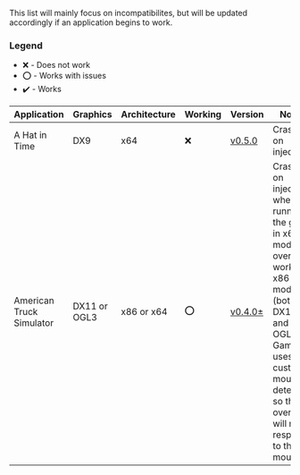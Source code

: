This list will mainly focus on incompatibilites, but will be updated accordingly if an application begins to work.

### Legend
- :x: - Does not work
- :o: - Works with issues
- :heavy_check_mark: - Works

| Application | Graphics | Architecture | Working | Version | Notes |
|---|---|---|---|---|---|
| A Hat in Time | DX9 | x64 | :x: | [v0.5.0][v0.5.0] | Crashes on injection.
| American Truck Simulator | DX11 or OGL3 | x86 or x64 | :o: | [v0.4.0±][v0.4.0] | Crashes on injection when running the game in x64 mode, overlay work in x86 mode (both DX11 and OGL3); Game uses custom mouse detection so the overlay will not respond to the mouse |

<!-- Quick links -->
[v0.3.0]: https://github.com/BttrDrgn/radio.garten/releases/tag/v0.3.0
[v0.4.0]: https://github.com/BttrDrgn/radio.garten/releases/tag/v0.4.0
[v0.5.0]: https://github.com/BttrDrgn/radio.garten/releases/tag/v0.5.0
